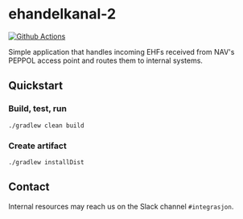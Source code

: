ehandelkanal-2
==============

[![Github Actions](https://github.com/navikt/ehandelkanal-2/workflows/Build,%20push,%20and%20deploy/badge.svg)](https://github.com/navikt/ehandelkanal-2/actions?query=workflow%3A%22Build%2C+push%2C+and+deploy%22)

Simple application that handles incoming EHFs received from NAV's PEPPOL access point and routes them to internal systems.

## Quickstart

### Build, test, run

`./gradlew clean build`

### Create artifact

`./gradlew installDist`

## Contact

Internal resources may reach us on the Slack channel `#integrasjon`.
